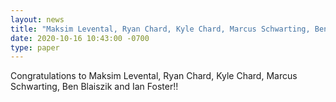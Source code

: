 ```yaml
---
layout: news
title: "Maksim Levental, Ryan Chard, Kyle Chard, Marcus Schwarting, Ben Blaiszik and Ian Foster's paper titled ""Towards Online Steering of Flame Spray Pyrolysis Nanoparticle Synthesis" is accepted at XLOOP 2020 Workshop at SC20"
date: 2020-10-16 10:43:00 -0700
type: paper
---
```

Congratulations to Maksim Levental, Ryan Chard, Kyle Chard, Marcus Schwarting, Ben Blaiszik and Ian Foster!!
